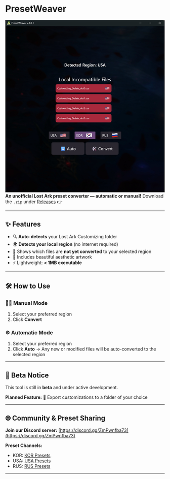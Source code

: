 # PresetWeaver
![demo_image_1.jpg](demo_image_1.jpg)
**An unofficial Lost Ark preset converter — automatic or manual!**
Download the `.zip` under [Releases](https://github.com/Smotto/PresetWeaver/releases) 👉

---

## ✨ Features

* 🔍 **Auto-detects** your Lost Ark Customizing folder
* 🌍 **Detects your local region** (no internet required)
* 📄 Shows which files are **not yet converted** to your selected region
* 🎨 Includes beautiful aesthetic artwork
* ⚡ Lightweight: **< 1MB executable**

---

## 🛠 How to Use

### 🧑‍💻 Manual Mode

1. Select your preferred region
2. Click **Convert**

### ⚙️ Automatic Mode

1. Select your preferred region
2. Click **Auto**
   → Any new or modified files will be auto-converted to the selected region

---

## 🚧 Beta Notice

This tool is still in **beta** and under active development.

**Planned Feature:**
📁 Export customizations to a folder of your choice

---

## 🌐 Community & Preset Sharing

**Join our Discord server:**
[https://discord.gg/ZmPwnfba73](https://discord.gg/ZmPwnfba73)

**Preset Channels:**

* KOR: [KOR Presets](https://discord.com/channels/943866124292980796/944238985121787964)
* USA: [USA Presets](https://discord.com/channels/212635560596996097/943796313257037824)
* RUS: [RUS Presets](https://discord.com/channels/567277753607651338/1207978460568485899)

---
